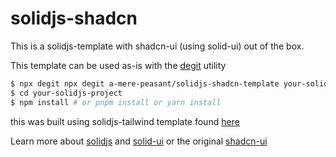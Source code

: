 # solidjs-shadcn

This is a solidjs-template with shadcn-ui (using solid-ui) out of the box.

This template can be used as-is with the [degit](https://github.com/Rich-Harris/degit) utility
```bash
$ npx degit npx degit a-mere-peasant/solidjs-shadcn-template your-solidjs-project
$ cd your-solidjs-project
$ npm install # or pnpm install or yarn install
```
this was built using solidjs-tailwind template found [here](https://github.com/solidjs/templates)

Learn more about [solidjs](https://www.solidjs.com) and [solid-ui](https://www.solid-ui.com) or the original [shadcn-ui](https://ui.shadcn.com)
